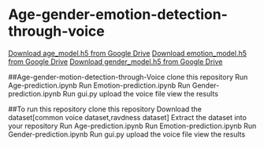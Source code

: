 # Age-gender-emotion-detection-through-voice

[Download age_model.h5 from Google Drive](https://drive.google.com/file/d/1t8FCCUUrbd_KvPsnKGYCdQgzhNVU3F6R/view?usp=drive_link)
[Download emotion_model.h5 from Google Drive](https://drive.google.com/file/d/1KROVxhumqpz2xr4qIIcSZLb8uuJzFeHJ/view?usp=drive_link)
[Download gender_model.h5 from Google Drive](https://drive.google.com/file/d/12HOL_Xt2Jjw-TZn0jD8wYbu4XgCGWyhj/view?usp=drive_link)

##Age-gender-motion-detection-through-Voice
  clone this repository
  Run Age-prediction.ipynb
  Run Emotion-prediction.ipynb
  Run Gender-prediction.ipynb
  Run gui.py
  upload the voice file
  view the results

##To run this repository
  clone this repository
  Download the dataset[common voice dataset,ravdness dataset]
  Extract the dataset into your repository
  Run Age-prediction.ipynb
  Run Emotion-prediction.ipynb
  Run Gender-prediction.ipynb
  Run gui.py
  upload the voice file
  view the results
